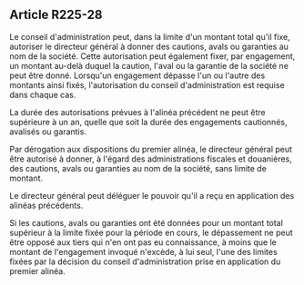 Article R225-28
----
Le conseil d'administration peut, dans la limite d'un montant total qu'il fixe,
autoriser le directeur général à donner des cautions, avals ou garanties au nom
de la société. Cette autorisation peut également fixer, par engagement, un
montant au-delà duquel la caution, l'aval ou la garantie de la société ne peut
être donné. Lorsqu'un engagement dépasse l'un ou l'autre des montants ainsi
fixés, l'autorisation du conseil d'administration est requise dans chaque cas.

La durée des autorisations prévues à l'alinéa précédent ne peut être supérieure
à un an, quelle que soit la durée des engagements cautionnés, avalisés ou
garantis.

Par dérogation aux dispositions du premier alinéa, le directeur général peut
être autorisé à donner, à l'égard des administrations fiscales et douanières,
des cautions, avals ou garanties au nom de la société, sans limite de montant.

Le directeur général peut déléguer le pouvoir qu'il a reçu en application des
alinéas précédents.

Si les cautions, avals ou garanties ont été données pour un montant total
supérieur à la limite fixée pour la période en cours, le dépassement ne peut
être opposé aux tiers qui n'en ont pas eu connaissance, à moins que le montant
de l'engagement invoqué n'excède, à lui seul, l'une des limites fixées par la
décision du conseil d'administration prise en application du premier alinéa.
